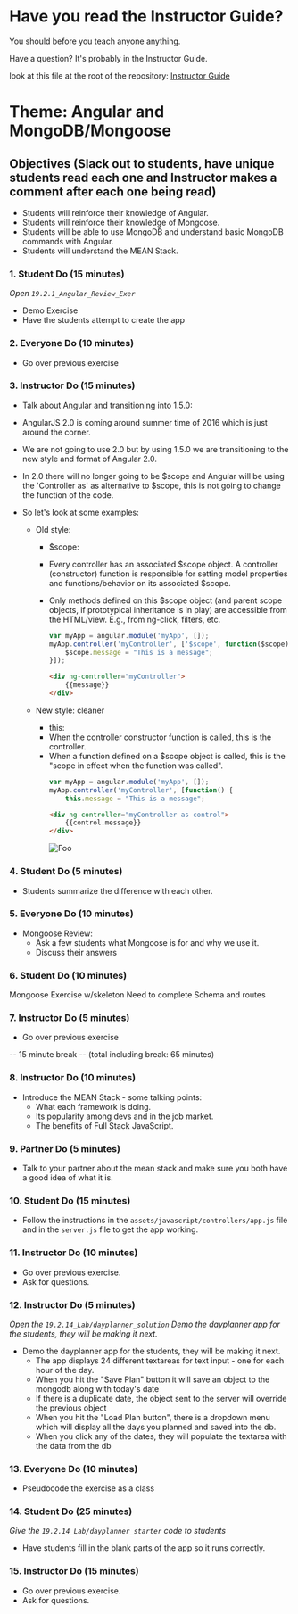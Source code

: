 # Have you read the Instructor Guide?

You should before you teach anyone anything.

Have a question? It's probably in the Instructor Guide.

look at this file at the root of the repository:
[Instructor Guide](https://github.com/RutgersCodingBootcamp/All-Lesson-Plans/blob/master/instructor_guide)

# Theme: Angular and MongoDB/Mongoose

## Objectives (Slack out to students, have unique students read each one and Instructor makes a comment after each one being read)

* Students will reinforce their knowledge of Angular.
* Students will reinforce their knowledge of Mongoose.
* Students will be able to use MongoDB and understand basic MongoDB commands with Angular.
* Students will understand the MEAN Stack.

### 1. Student Do (15 minutes)

_Open `19.2.1_Angular_Review_Exer`_

* Demo Exercise
* Have the students attempt to create the app

### 2. Everyone Do (10 minutes)

* Go over previous exercise

### 3. Instructor Do (15 minutes)

* Talk about Angular and transitioning into 1.5.0:
* AngularJS 2.0 is coming around summer time of 2016 which is just around the corner.
* We are not going to use 2.0 but by using 1.5.0 we are transitioning to the new style and format of Angular 2.0.
* In 2.0 there will no longer going to be $scope and Angular will be using the 'Controller as' as alternative to $scope, this is not going to change the function of the code.
* So let's look at some examples:

  * Old style:

    * $scope:
    * Every controller has an associated $scope object.
      A controller (constructor) function is responsible for setting model properties and functions/behavior on its associated $scope.
    * Only methods defined on this $scope object (and parent scope objects, if prototypical inheritance is in play) are accessible from the HTML/view. E.g., from ng-click, filters, etc.

      ```javascript
      var myApp = angular.module('myApp', []);
      myApp.controller('myController', ['$scope', function($scope) {
          $scope.message = "This is a message";
      }]);
      ```

      ```html
      <div ng-controller="myController">
          {{message}}
      </div>
      ```

  * New style: cleaner

    * this:
    * When the controller constructor function is called, this is the controller.
    * When a function defined on a $scope object is called, this is the "scope in effect when the function was called".
      ```javascript
      var myApp = angular.module('myApp', []);
      myApp.controller('myController', [function() {
          this.message = "This is a message";
      ```
      ```html
      <div ng-controller="myController as control">
          {{control.message}}
      </div>
      ```
      ![Foo](https://docs.angularjs.org/img/guide/concepts-module-service.png)

### 4. Student Do (5 minutes)

* Students summarize the difference with each other.

### 5. Everyone Do (10 minutes)

* Mongoose Review:
  * Ask a few students what Mongoose is for and why we use it.
  * Discuss their answers

### 6. Student Do (10 minutes)

Mongoose Exercise w/skeleton
Need to complete Schema and routes

### 7. Instructor Do (5 minutes)

* Go over previous exercise

\-- 15 minute break -- (total including break: 65 minutes)

### 8. Instructor Do (10 minutes)

* Introduce the MEAN Stack - some talking points:
  * What each framework is doing.
  * Its popularity among devs and in the job market.
  * The benefits of Full Stack JavaScript.

### 9. Partner Do (5 minutes)

* Talk to your partner about the mean stack and make sure you both have a good idea of what it is.

### 10. Student Do (15 minutes)

* Follow the instructions in the `assets/javascript/controllers/app.js` file and in the `server.js` file to get the app working.

### 11. Instructor Do (10 minutes)

* Go over previous exercise.
* Ask for questions.

### 12. Instructor Do (5 minutes)

_Open the `19.2.14_Lab/dayplanner_solution`_
_Demo the dayplanner app for the students, they will be making it next._

* Demo the dayplanner app for the students, they will be making it next.
  * The app displays 24 different textareas for text input  - one for each hour of the day.
  * When you hit the "Save Plan" button it will save an object to the mongodb along with today's date
  * If there is a duplicate date, the object sent to the server will override the previous object
  * When you hit the "Load Plan button", there is a dropdown menu which will display all the days you planned and saved into the db.
  * When you click any of the dates, they will populate the textarea with the data from the db

### 13. Everyone Do (10 minutes)

* Pseudocode the exercise as a class

### 14. Student Do (25 minutes)

  _Give the `19.2.14_Lab/dayplanner_starter` code to students_

* Have students fill in the blank parts of the app so it runs correctly.

### 15. Instructor Do (15 minutes)

* Go over previous exercise.
* Ask for questions.
